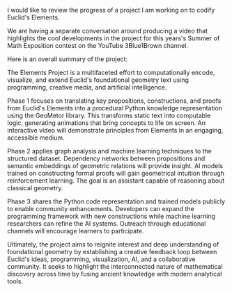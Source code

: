 I would like to review the progress of a project I am working on to codify
Euclid's Elements.

We are having a separate conversation around producing a video that highlights
the cool developments in the project for this years's Summer of Math Exposition
contest on the YouTube 3Blue1Brown channel.

Here is an overall summary of the project:

The Elements Project is a multifaceted effort to computationally encode,
visualize, and extend Euclid's foundational geometry text using programming,
creative media, and artificial intelligence. 

Phase 1 focuses on translating key propositions, constructions, and proofs from
Euclid's Elements into a procedural Python knowledge representation using the
GeoMetor library. This transforms static text into computable logic, generating
animations that bring concepts to life on screen. An interactive video will
demonstrate principles from Elements in an engaging, accessible medium. 

Phase 2 applies graph analysis and machine learning techniques to the structured
dataset. Dependency networks between propositions and semantic embeddings of
geometric relations will provide insight. AI models trained on constructing
formal proofs will gain geometrical intuition through reinforcement learning.
The goal is an assistant capable of reasoning about classical geometry.

Phase 3 shares the Python code representation and trained models publicly to
enable community enhancements. Developers can expand the programming framework
with new constructions while machine learning researchers can refine the AI
systems. Outreach through educational channels will encourage learners to
participate.

Ultimately, the project aims to reignite interest and deep understanding of
foundational geometry by establishing a creative feedback loop between Euclid's
ideas, programming, visualization, AI, and a collaborative community. It seeks
to highlight the interconnected nature of mathematical discovery across time by
fusing ancient knowledge with modern analytical tools.

